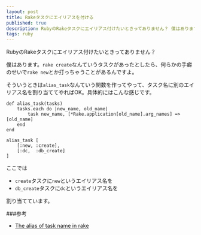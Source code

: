 ```yaml
---
layout: post
title: Rakeタスクにエイリアスを付ける
published: true
description: RubyのRakeタスクにエイリアス付けたいときってありません？ 僕はあります。rake createなんていうタスクがあったとしたら、何らかの手癖のせいでrake newとか打っちゃうことがあるんですよ。そういうときはalias_taskなんていう関数を作ってやって、タスク名に別のエイリアス名を割り当ててやればOK。
tags: ruby
---
```


RubyのRakeタスクにエイリアス付けたいときってありません？

僕はあります。`rake create`なんていうタスクがあったとしたら、何らかの手癖のせいで`rake new`とか打っちゃうことがあるんですよ。

そういうときは`alias_task`なんていう関数を作ってやって、タスク名に別のエイリアス名を割り当ててやればOK。具体的にはこんな感じです。

    def alias_task(tasks)
        tasks.each do |new_name, old_name|
            task new_name, [*Rake.application[old_name].arg_names] => [old_name]
        end
    end

    alias_task [
        [:new, :create],
        [:dc,  :db_create]
    ]

ここでは

- `create`タスクに`new`というエイリアス名を
- `db_create`タスクに`dc`というエイリアス名を

割り当てています。

###参考
* [The alias of task name in rake](http://stackoverflow.com/questions/7656541/the-alias-of-task-name-in-rake)

